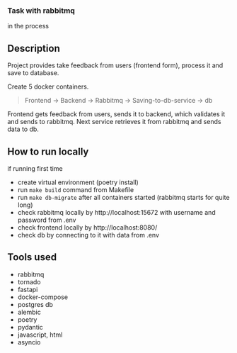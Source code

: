 ### Task with rabbitmq

in the process

## Description
Project provides take feedback from users (frontend form), process it and save to database.

Create 5 docker containers.

> Frontend -> Backend -> Rabbitmq -> Saving-to-db-service -> db

 Frontend gets feedback from users, sends it to backend, which validates it and sends to rabbitmq. Next service retrieves it from rabbitmq and sends data to db.

## How to run locally
if running first time
- create virtual environment (poetry install)
- run `make build` command from Makefile
- run `make db-migrate` after all containers started (rabbitmq starts for quite long)
- check rabbitmq locally by http://localhost:15672 with username and password from .env
- check frontend locally by http://localhost:8080/
- check db by connecting to it with data from .env



## Tools used
- rabbitmq
- tornado
- fastapi
- docker-compose
- postgres db
- alembic
- poetry
- pydantic
- javascript, html
- asyncio
